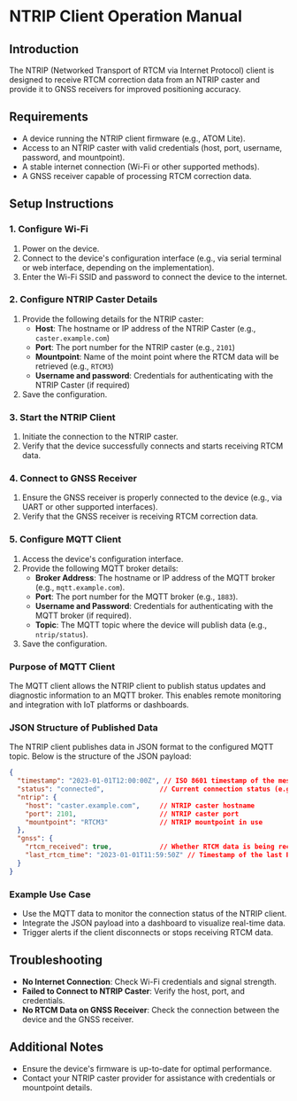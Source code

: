 # NTRIP Client Operation Manual

## Introduction
The NTRIP (Networked Transport of RTCM via Internet Protocol) client is designed to receive RTCM correction data from an NTRIP caster and provide it to GNSS receivers for improved positioning accuracy.

## Requirements
- A device running the NTRIP client firmware (e.g., ATOM Lite).
- Access to an NTRIP caster with valid credentials (host, port, username, password, and mountpoint).
- A stable internet connection (Wi-Fi or other supported methods).
- A GNSS receiver capable of processing RTCM correction data.

## Setup Instructions

### 1. Configure Wi-Fi
1. Power on the device.
2. Connect to the device's configuration interface (e.g., via serial terminal or web interface, depending on the implementation).
3. Enter the Wi-Fi SSID and password to connect the device to the internet.

### 2. Configure NTRIP Caster Details
1. Provide the following details for the NTRIP caster:
   - **Host**: The hostname or IP address of the NTRIP Caster (e.g., `caster.example.com`)
   - **Port**: The port number for the NTRIP caster (e.g., `2101`)
   - **Mountpoint**: Name of the moint point where the RTCM data will be retrieved (e.g., `RTCM3`)
   - **Username and password**: Credentials for authenticating with the NTRIP Caster (if required)
2. Save the configuration.

### 3. Start the NTRIP Client
1. Initiate the connection to the NTRIP caster.
2. Verify that the device successfully connects and starts receiving RTCM data.

### 4. Connect to GNSS Receiver
1. Ensure the GNSS receiver is properly connected to the device (e.g., via UART or other supported interfaces).
2. Verify that the GNSS receiver is receiving RTCM correction data.

### 5. Configure MQTT Client
1. Access the device's configuration interface.
2. Provide the following MQTT broker details:
   - **Broker Address**: The hostname or IP address of the MQTT broker (e.g., `mqtt.example.com`).
   - **Port**: The port number for the MQTT broker (e.g., `1883`).
   - **Username and Password**: Credentials for authenticating with the MQTT broker (if required).
   - **Topic**: The MQTT topic where the device will publish data (e.g., `ntrip/status`).
3. Save the configuration.

### Purpose of MQTT Client
The MQTT client allows the NTRIP client to publish status updates and diagnostic information to an MQTT broker. This enables remote monitoring and integration with IoT platforms or dashboards.

### JSON Structure of Published Data
The NTRIP client publishes data in JSON format to the configured MQTT topic. Below is the structure of the JSON payload:

```json
{
  "timestamp": "2023-01-01T12:00:00Z", // ISO 8601 timestamp of the message
  "status": "connected",              // Current connection status (e.g., "connected", "disconnected")
  "ntrip": {
    "host": "caster.example.com",     // NTRIP caster hostname
    "port": 2101,                     // NTRIP caster port
    "mountpoint": "RTCM3"             // NTRIP mountpoint in use
  },
  "gnss": {
    "rtcm_received": true,            // Whether RTCM data is being received
    "last_rtcm_time": "2023-01-01T11:59:50Z" // Timestamp of the last RTCM message received
  }
}
```

### Example Use Case
- Use the MQTT data to monitor the connection status of the NTRIP client.
- Integrate the JSON payload into a dashboard to visualize real-time data.
- Trigger alerts if the client disconnects or stops receiving RTCM data.

## Troubleshooting
- **No Internet Connection**: Check Wi-Fi credentials and signal strength.
- **Failed to Connect to NTRIP Caster**: Verify the host, port, and credentials.
- **No RTCM Data on GNSS Receiver**: Check the connection between the device and the GNSS receiver.

## Additional Notes
- Ensure the device's firmware is up-to-date for optimal performance.
- Contact your NTRIP caster provider for assistance with credentials or mountpoint details.

